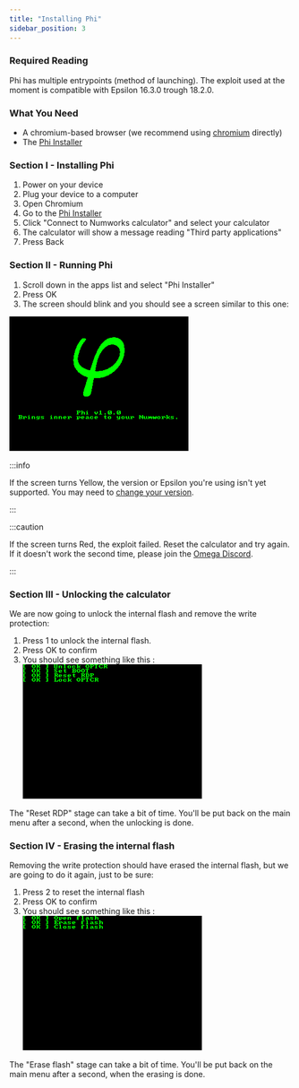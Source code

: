 ```yaml
---
title: "Installing Phi"
sidebar_position: 3
---
```


### Required Reading

Phi has multiple entrypoints (method of launching).
The exploit used at the moment is compatible with Epsilon 16.3.0 trough 18.2.0.

### What You Need

- A chromium-based browser (we recommend using [chromium](https://www.chromium.org/chromium-projects/) directly)
- The [Phi Installer](https://phi.getomega.dev/)

### Section I - Installing Phi

1. Power on your device
2. Plug your device to a computer
3. Open Chromium
4. Go to the [Phi Installer](https://phi.getomega.dev/)
5. Click "Connect to Numworks calculator" and select your calculator
6. The calculator will show a message reading "Third party applications"
7. Press Back

### Section II - Running Phi

1. Scroll down in the apps list and select "Phi Installer"
2. Press OK
3. The screen should blink and you should see a screen similar to this one:

![Phi launch screen](images/screenshots/phi-launch.png)

:::info

If the screen turns Yellow, the version or Epsilon you're using isn't yet supported. You may need to [change your version](check-version-change-eligibility).

:::

:::caution

If the screen turns Red, the exploit failed. Reset the calculator and try again. If it doesn't work the second time, please join the [Omega Discord](https://discord.gg/X2TWhh9).

:::

### Section III - Unlocking the calculator

We are now going to unlock the internal flash and remove the write protection:

1. Press 1 to unlock the internal flash.
2. Press OK to confirm
3. You should see something like this :
![Phi unlock screen](images/screenshots/phi-unlock.png)

The "Reset RDP" stage can take a bit of time. You'll be put back on the main menu after a second, when the unlocking is done.

### Section IV - Erasing the internal flash

Removing the write protection should have erased the internal flash, but we are going to do it again, just to be sure:

1. Press 2 to reset the internal flash
2. Press OK to confirm
3. You should see something like this :
![Phi erase screen](images/screenshots/phi-erase.png)

The "Erase flash" stage can take a bit of time. You'll be put back on the main menu after a second, when the erasing is done.

